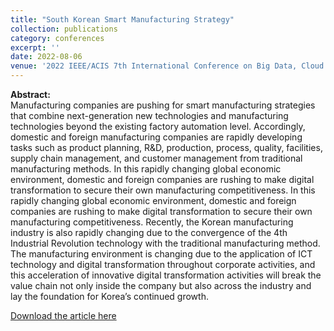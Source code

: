 ```yaml
---
title: "South Korean Smart Manufacturing Strategy"
collection: publications
category: conferences
excerpt: ''
date: 2022-08-06
venue: '2022 IEEE/ACIS 7th International Conference on Big Data, Cloud Computing, and Data Science'
---
```


**Abstract:** <br>
Manufacturing companies are pushing for smart manufacturing strategies that combine next-generation new technologies and manufacturing technologies beyond the existing factory automation level. Accordingly, domestic and foreign manufacturing companies are rapidly developing tasks such as product planning, R&D, production, process, quality, facilities, supply chain management, and customer management from traditional manufacturing methods. In this rapidly changing global economic environment, domestic and foreign companies are rushing to make digital transformation to secure their own manufacturing competitiveness. In this rapidly changing global economic environment, domestic and foreign companies are rushing to make digital transformation to secure their own manufacturing competitiveness. Recently, the Korean manufacturing industry is also rapidly changing due to the convergence of the 4th Industrial Revolution technology with the traditional manufacturing method. The manufacturing environment is changing due to the application of ICT technology and digital transformation throughout corporate activities, and this acceleration of innovative digital transformation activities will break the value chain not only inside the company but also across the industry and lay the foundation for Korea’s continued growth. <br>

[Download the article here](https://ieeexplore.ieee.org/abstract/document/9900787)

